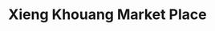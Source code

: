 ---
title: "Xieng Khouang Market Place"
url: /valdese/xieng-khouang-market-place/
shop: Lebensmittel
---